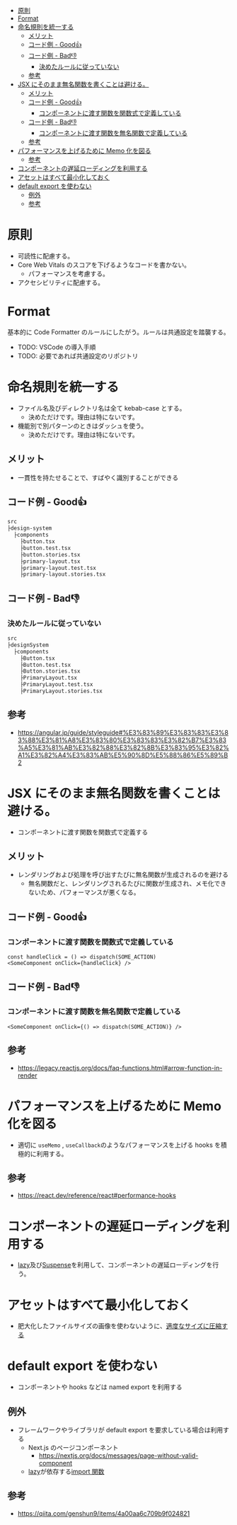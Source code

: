 <!-- START doctoc generated TOC please keep comment here to allow auto update -->
<!-- DON'T EDIT THIS SECTION, INSTEAD RE-RUN doctoc TO UPDATE -->

- [原則](#%E5%8E%9F%E5%89%87)
- [Format](#format)
- [命名規則を統一する](#%E5%91%BD%E5%90%8D%E8%A6%8F%E5%89%87%E3%82%92%E7%B5%B1%E4%B8%80%E3%81%99%E3%82%8B)
  - [メリット](#%E3%83%A1%E3%83%AA%E3%83%83%E3%83%88)
  - [コード例 - Good👍](#%E3%82%B3%E3%83%BC%E3%83%89%E4%BE%8B---good)
  - [コード例 - Bad👎](#%E3%82%B3%E3%83%BC%E3%83%89%E4%BE%8B---bad)
    - [決めたルールに従っていない](#%E6%B1%BA%E3%82%81%E3%81%9F%E3%83%AB%E3%83%BC%E3%83%AB%E3%81%AB%E5%BE%93%E3%81%A3%E3%81%A6%E3%81%84%E3%81%AA%E3%81%84)
  - [参考](#%E5%8F%82%E8%80%83)
- [JSX にそのまま無名関数を書くことは避ける。](#jsx-%E3%81%AB%E3%81%9D%E3%81%AE%E3%81%BE%E3%81%BE%E7%84%A1%E5%90%8D%E9%96%A2%E6%95%B0%E3%82%92%E6%9B%B8%E3%81%8F%E3%81%93%E3%81%A8%E3%81%AF%E9%81%BF%E3%81%91%E3%82%8B)
  - [メリット](#%E3%83%A1%E3%83%AA%E3%83%83%E3%83%88-1)
  - [コード例 - Good👍](#%E3%82%B3%E3%83%BC%E3%83%89%E4%BE%8B---good-1)
    - [コンポーネントに渡す関数を関数式で定義している](#%E3%82%B3%E3%83%B3%E3%83%9D%E3%83%BC%E3%83%8D%E3%83%B3%E3%83%88%E3%81%AB%E6%B8%A1%E3%81%99%E9%96%A2%E6%95%B0%E3%82%92%E9%96%A2%E6%95%B0%E5%BC%8F%E3%81%A7%E5%AE%9A%E7%BE%A9%E3%81%97%E3%81%A6%E3%81%84%E3%82%8B)
  - [コード例 - Bad👎](#%E3%82%B3%E3%83%BC%E3%83%89%E4%BE%8B---bad-1)
    - [コンポーネントに渡す関数を無名関数で定義している](#%E3%82%B3%E3%83%B3%E3%83%9D%E3%83%BC%E3%83%8D%E3%83%B3%E3%83%88%E3%81%AB%E6%B8%A1%E3%81%99%E9%96%A2%E6%95%B0%E3%82%92%E7%84%A1%E5%90%8D%E9%96%A2%E6%95%B0%E3%81%A7%E5%AE%9A%E7%BE%A9%E3%81%97%E3%81%A6%E3%81%84%E3%82%8B)
  - [参考](#%E5%8F%82%E8%80%83-1)
- [パフォーマンスを上げるために Memo 化を図る](#%E3%83%91%E3%83%95%E3%82%A9%E3%83%BC%E3%83%9E%E3%83%B3%E3%82%B9%E3%82%92%E4%B8%8A%E3%81%92%E3%82%8B%E3%81%9F%E3%82%81%E3%81%AB-memo-%E5%8C%96%E3%82%92%E5%9B%B3%E3%82%8B)
  - [参考](#%E5%8F%82%E8%80%83-2)
- [コンポーネントの遅延ローディングを利用する](#%E3%82%B3%E3%83%B3%E3%83%9D%E3%83%BC%E3%83%8D%E3%83%B3%E3%83%88%E3%81%AE%E9%81%85%E5%BB%B6%E3%83%AD%E3%83%BC%E3%83%87%E3%82%A3%E3%83%B3%E3%82%B0%E3%82%92%E5%88%A9%E7%94%A8%E3%81%99%E3%82%8B)
- [アセットはすべて最小化しておく](#%E3%82%A2%E3%82%BB%E3%83%83%E3%83%88%E3%81%AF%E3%81%99%E3%81%B9%E3%81%A6%E6%9C%80%E5%B0%8F%E5%8C%96%E3%81%97%E3%81%A6%E3%81%8A%E3%81%8F)
- [default export を使わない](#default-export-%E3%82%92%E4%BD%BF%E3%82%8F%E3%81%AA%E3%81%84)
  - [例外](#%E4%BE%8B%E5%A4%96)
  - [参考](#%E5%8F%82%E8%80%83-3)

<!-- END doctoc generated TOC please keep comment here to allow auto update -->

# 原則

- 可読性に配慮する。
- Core Web Vitals のスコアを下げるようなコードを書かない。
  - パフォーマンスを考慮する。
- アクセシビリティに配慮する。

# Format

基本的に Code Formatter のルールにしたがう。ルールは共通設定を踏襲する。

- TODO: VSCode の導入手順
- TODO: 必要であれば共通設定のリポジトリ

# 命名規則を統一する

- ファイル名及びディレクトリ名は全て kebab-case とする。
  - 決めただけです。理由は特にないです。
- 機能別で別パターンのときはダッシュを使う。
  - 決めただけです。理由は特にないです。

## メリット

- 一貫性を持たせることで、すばやく識別することができる

## コード例 - Good👍

```bash
src
├design-system
  ├components
    ├button.tsx
    ├button.test.tsx
    ├button.stories.tsx
    ├primary-layout.tsx
    ├primary-layout.test.tsx
    ├primary-layout.stories.tsx

```

## コード例 - Bad👎

### 決めたルールに従っていない

```bash
src
├designSystem
  ├components
    ├Button.tsx
    ├Button.test.tsx
    ├Button.stories.tsx
    ├PrimaryLayout.tsx
    ├PrimaryLayout.test.tsx
    ├PrimaryLayout.stories.tsx
```

## 参考

- https://angular.jp/guide/styleguide#%E3%83%89%E3%83%83%E3%83%88%E3%81%A8%E3%83%80%E3%83%83%E3%82%B7%E3%83%A5%E3%81%AB%E3%82%88%E3%82%8B%E3%83%95%E3%82%A1%E3%82%A4%E3%83%AB%E5%90%8D%E5%88%86%E5%89%B2

# JSX にそのまま無名関数を書くことは避ける。

- コンポーネントに渡す関数を関数式で定義する

## メリット

- レンダリングおよび処理を呼び出すたびに無名関数が生成されるのを避ける
  - 無名関数だと、レンダリングされるたびに関数が生成され、メモ化できないため、パフォーマンスが悪くなる。

## コード例 - Good👍

### コンポーネントに渡す関数を関数式で定義している

```tsx
const handleClick = () => dispatch(SOME_ACTION)
<SomeComponent onClick={handleClick} />
```

## コード例 - Bad👎

### コンポーネントに渡す関数を無名関数で定義している

```tsx
<SomeComponent onClick={() => dispatch(SOME_ACTION)} />
```

## 参考

- https://legacy.reactjs.org/docs/faq-functions.html#arrow-function-in-render

# パフォーマンスを上げるために Memo 化を図る

- 適切に `useMemo` , `useCallback`のようなパフォーマンスを上げる hooks を積極的に利用する。

## 参考

- https://react.dev/reference/react#performance-hooks

# コンポーネントの遅延ローディングを利用する

- [lazy](https://react.dev/reference/react/lazy)及び[Suspense](https://react.dev/reference/react/Suspense)を利用して、コンポーネントの遅延ローディングを行う。

# アセットはすべて最小化しておく

- 肥大化したファイルサイズの画像を使わないように、[適度なサイズに圧縮する](https://www.notion.so/ccbc5f85a69c419fba9c33405a25fbc6)

# default export を使わない

- コンポーネントや hooks などは named export を利用する

## 例外

- フレームワークやライブラリが default export を要求している場合は利用する
  - Next.js のページコンポーネント
    - https://nextjs.org/docs/messages/page-without-valid-component
  - [lazy](https://react.dev/reference/react/lazy)が依存する[import 関数](https://developer.mozilla.org/ja/docs/Web/JavaScript/Reference/Statements/import)

## 参考

- https://qiita.com/genshun9/items/4a00aa6c709b9f024821
